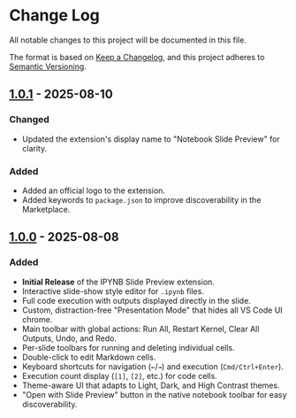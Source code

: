 # Change Log

All notable changes to this project will be documented in this file.

The format is based on [Keep a Changelog](https://keepachangelog.com/en/1.0.0/),
and this project adheres to [Semantic Versioning](https://semver.org/spec/v2.0.0.html).

## [1.0.1] - 2025-08-10

### Changed
- Updated the extension's display name to "Notebook Slide Preview" for clarity.

### Added
- Added an official logo to the extension.
- Added keywords to `package.json` to improve discoverability in the Marketplace.

## [1.0.0] - 2025-08-08

### Added

- **Initial Release** of the IPYNB Slide Preview extension.
- Interactive slide-show style editor for `.ipynb` files.
- Full code execution with outputs displayed directly in the slide.
- Custom, distraction-free "Presentation Mode" that hides all VS Code UI chrome.
- Main toolbar with global actions: Run All, Restart Kernel, Clear All Outputs, Undo, and Redo.
- Per-slide toolbars for running and deleting individual cells.
- Double-click to edit Markdown cells.
- Keyboard shortcuts for navigation (`←`/`→`) and execution (`Cmd/Ctrl+Enter`).
- Execution count display (`[1]`, `[2]`, etc.) for code cells.
- Theme-aware UI that adapts to Light, Dark, and High Contrast themes.
- "Open with Slide Preview" button in the native notebook toolbar for easy discoverability.

[1.0.0]: https://github.com/GeorgiaDimaki/ipynb-slide-preview/releases/tag/v1.0.0
[1.0.1]: https://github.com/GeorgiaDimaki/ipynb-slide-preview/compare/v1.0.0...v1.0.1